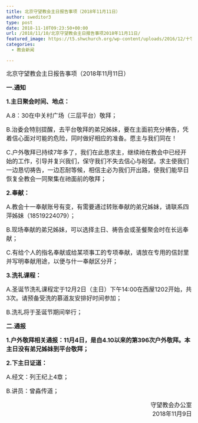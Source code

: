 ```yaml
---
title: 北京守望教会主日报告事项（2018年11月11日）
author: sweditor3
type: post
date: 2018-11-10T09:23:50+00:00
url: /2018/11/10/北京守望教会主日报告事项2018年11月11日/
featured_image: https://t5.shwchurch.org/wp-content/uploads/2016/12/十字架图片1-400x288.jpg
categories:
  - 教会新闻

---
```

<span style="font-size: 12pt;">北京守望教会主日报告事项（2018年11月11日）</span>

<!--more-->

**<span style="font-size: 12pt;">一.通知</span>**

**<span style="font-size: 12pt;">1.主日聚会时间、地点：</span>**

<span style="font-size: 12pt;">A.8：30在中关村广场（三层平台）敬拜；</span>

<span style="font-size: 12pt;">B.治委会特别提醒，去平台敬拜的弟兄姊妹，要在主面前充分祷告，凭着信心面对可能的危险，同时做好相应的准备。愿主与我们同在！</span>

<span style="font-size: 12pt;">C.户外敬拜已持续7年多了，我们在此恳求主，继续祂在教会中已经开始的工作，引导并复兴我们，保守我们不失去信心与盼望。求主使我们一边恳切祷告，一边忍耐等候，相信主必为我们开出路，使我们能早日恢复全教会一同聚集在祂面前的敬拜；</span>

**<span style="font-size: 12pt;">2.奉献：</span>**

<span style="font-size: 12pt;">A.教会十一奉献账号有变，有需要通过转账奉献的弟兄姊妹，请联系四萍姊妹（18519224079）；</span>

<span style="font-size: 12pt;">B.现场奉献的弟兄姊妹，可以选择主日、祷告会或圣餐聚会时在长远奉献；</span>

<span style="font-size: 12pt;">C.有给个人的指名奉献或给某项事工的专项奉献，请放在专用的信封里并写明奉献用途，以便与什一奉献区分开；</span>

**<span style="font-size: 12pt;">3.洗礼课程：</span>**

<span style="font-size: 12pt;">A.圣诞节洗礼课程定于12月2日（主日）下午14:00在西屋1202开始，共3次。请预备受洗的慕道友安排好时间参加；</span>

<span style="font-size: 12pt;">B.洗礼将于圣诞节期间举行；</span>

**<span style="font-size: 12pt;">二.通报</span>**

**<span style="font-size: 12pt;">1.户外敬拜相关通报：11月4日，是自4.10以来的第396次户外敬拜。本主日没有弟兄姊妹到平台敬拜；</span>**

**<span style="font-size: 12pt;">2.下主日证道：</span>**

<span style="font-size: 12pt;">A.经文：列王纪上4章；</span>

<span style="font-size: 12pt;">B.讲员：曾淼传道；</span>

<p style="text-align: right;">
  <span style="font-size: 12pt;">守望教会办公室</span><br /> <span style="font-size: 12pt;">2018年11月9日</span>
</p>
